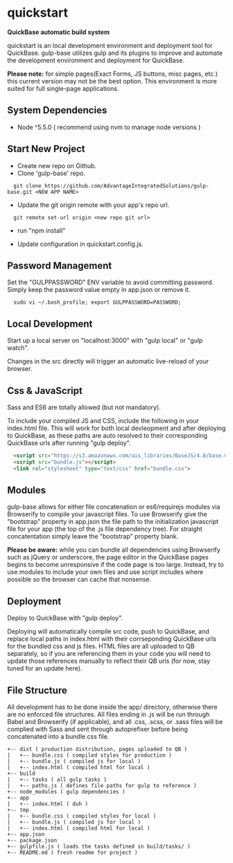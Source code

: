 # quickstart
**QuickBase automatic build system**

quickstart is an local development environment and deployment tool for QuickBase. gulp-base utilizes gulp and its plugins to improve and automate the development environment and deployment for QuickBase.

**Please note:** for simple pages(Exact Forms, JS buttons, misc pages, etc.) this current version may not be the best option. This environment is more suited for full single-page applications.

## System Dependencies
* Node ^5.5.0 ( recommend using nvm to manage node versions )

## Start New Project
* Create new repo on Github.
* Clone 'gulp-base' repo.
```shell
  git clone https://github.com/AdvantageIntegratedSolutions/gulp-base.git <NEW APP NAME>
```

* Update the git origin remote with your app's repo url.
```shell
  git remote set-url origin <new repo git url>
```
* run "npm install"

* Update configuration in quickstart.config.js.

## Password Management
Set the "GULPPASSWORD" ENV variable to avoid committing password. Simply keep the password value empty in app.json or remove it.

```shell
  sudo vi ~/.bash_profile; export GULPPASSWORD=PASSWORD;
```

## Local Development
Start up a local server on "localhost:3000" with "gulp local" or "gulp watch".

Changes in the src directly will trigger an automatic live-reload of your browser.

## Css & JavaScript
Sass and ES6 are totally allowed (but not mandatory).

To include your compiled JS and CSS, include the following in your index.html file. This will work for both local devleopment and after deploying to QuickBase, as these paths are auto resolved to their corresponding QuickBase urls after running "gulp deploy".
```html
  <script src="https://s3.amazonaws.com/ais_libraries/BaseJS/4.8/base.min.js"></script>
  <script src="bundle.js"></script>
  <link rel="stylesheet" type="text/css" href="bundle.css">
```

## Modules
gulp-base allows for either file concatenation or es6/requirejs modules via Browserify to compile your javascript files. To use Browserify give the "bootstrap" property in app.json the file path to the initialization javascript file for your app (the top of the .js file dependency tree). For straight concatentation simply leave the "bootstrap" property blank.

**Please be aware:** while you can bundle all dependencies using Browserify such as jQuery or underscore, the page editor in the QuickBase pages begins to become unresponsive if the code page is too large. Instead, try to use modules to include your own files and use script includes where possible so the browser can cache that nonsense.

## Deployment
Deploy to QuickBase with "gulp deploy".

Deploying will automatically compile src code, push to QuickBase, and replace local paths in index.html with their corrseponding QuickBase urls for the bundled css and js files. HTML files are all uploaded to QB separately, so if you are referencing them in your code you will need to update those references manually to reflect their QB urls (for now, stay tuned for an update here).

## File Structure
All development has to be done inside the app/ directory, otherwise there are no enforced file structures. All files ending in .js will be run through Babel and Browserify (if applicable), and all .css, .scss, or .sass files will be complied with Sass and sent through autoprefixer before being concatenated into a bundle.css file.

```
+-- dist ( production distribution, pages uploaded to QB )
|   +-- bundle.css ( compiled styles for production )
|   +-- bundle.js ( compiled js for local )
|   +-- index.html ( compiled html for local )
+-- build
|   +-- tasks ( all gulp tasks )
|   +-- paths.js ( defines file paths for gulp to reference )
+-- node_modules ( gulp dependencies )
+-- app
|   +-- index.html ( duh )
+-- tmp
|   +-- bundle.css ( compiled styles for local )
|   +-- bundle.js ( compiled js for local )
|   +-- index.html ( compiled html for local )
+-- app.json
+-- package.json
+-- gulpfile.js ( loads the tasks defined in build/tasks/ )
+-- README.md ( fresh readme for project )
```